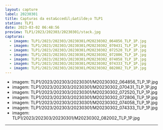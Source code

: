 ```yaml
---
layout: capture
label: 20230301
title: Capturas da esta&ccedil;&atilde;o TLP1
station: TLP1
date: 2023-03-02 06:48:56
preview: TLP1/2023/202303/20230301/stack.jpg
capturas:
  - imagem: TLP1/2023/202303/20230301/M20230302_064856_TLP_1P.jpg
  - imagem: TLP1/2023/202303/20230301/M20230302_070431_TLP_1P.jpg
  - imagem: TLP1/2023/202303/20230301/M20230302_072520_TLP_1P.jpg
  - imagem: TLP1/2023/202303/20230301/M20230302_072806_TLP_1P.jpg
  - imagem: TLP1/2023/202303/20230301/M20230302_074058_TLP_1P.jpg
  - imagem: TLP1/2023/202303/20230301/M20230302_074333_TLP_1P.jpg
  - imagem: TLP1/2023/202303/20230301/M20230302_082002_TLP_1P.jpg
---
```

  - imagem: TLP1/2023/202303/20230301/M20230302_064856_TLP_1P.jpg
  - imagem: TLP1/2023/202303/20230301/M20230302_070431_TLP_1P.jpg
  - imagem: TLP1/2023/202303/20230301/M20230302_072520_TLP_1P.jpg
  - imagem: TLP1/2023/202303/20230301/M20230302_072806_TLP_1P.jpg
  - imagem: TLP1/2023/202303/20230301/M20230302_074058_TLP_1P.jpg
  - imagem: TLP1/2023/202303/20230301/M20230302_074333_TLP_1P.jpg
  - imagem: TLP1/2023/202303/20230301/M20230302_082002_TLP_1P.jpg
---
